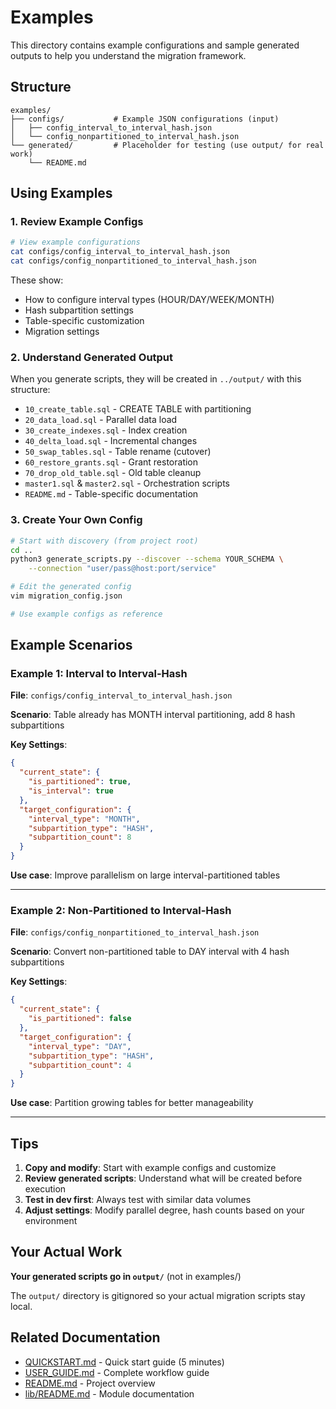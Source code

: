 # Examples

This directory contains example configurations and sample generated outputs to help you understand the migration framework.

## Structure

```
examples/
├── configs/           # Example JSON configurations (input)
│   ├── config_interval_to_interval_hash.json
│   └── config_nonpartitioned_to_interval_hash.json
└── generated/         # Placeholder for testing (use output/ for real work)
    └── README.md
```

## Using Examples

### 1. Review Example Configs

```bash
# View example configurations
cat configs/config_interval_to_interval_hash.json
cat configs/config_nonpartitioned_to_interval_hash.json
```

These show:
- How to configure interval types (HOUR/DAY/WEEK/MONTH)
- Hash subpartition settings
- Table-specific customization
- Migration settings

### 2. Understand Generated Output

When you generate scripts, they will be created in `../output/` with this structure:

- `10_create_table.sql` - CREATE TABLE with partitioning
- `20_data_load.sql` - Parallel data load
- `30_create_indexes.sql` - Index creation
- `40_delta_load.sql` - Incremental changes
- `50_swap_tables.sql` - Table rename (cutover)
- `60_restore_grants.sql` - Grant restoration
- `70_drop_old_table.sql` - Old table cleanup
- `master1.sql` & `master2.sql` - Orchestration scripts
- `README.md` - Table-specific documentation

### 3. Create Your Own Config

```bash
# Start with discovery (from project root)
cd ..
python3 generate_scripts.py --discover --schema YOUR_SCHEMA \
    --connection "user/pass@host:port/service"

# Edit the generated config
vim migration_config.json

# Use example configs as reference
```

## Example Scenarios

### Example 1: Interval to Interval-Hash

**File**: `configs/config_interval_to_interval_hash.json`

**Scenario**: Table already has MONTH interval partitioning, add 8 hash subpartitions

**Key Settings**:
```json
{
  "current_state": {
    "is_partitioned": true,
    "is_interval": true
  },
  "target_configuration": {
    "interval_type": "MONTH",
    "subpartition_type": "HASH",
    "subpartition_count": 8
  }
}
```

**Use case**: Improve parallelism on large interval-partitioned tables

---

### Example 2: Non-Partitioned to Interval-Hash

**File**: `configs/config_nonpartitioned_to_interval_hash.json`

**Scenario**: Convert non-partitioned table to DAY interval with 4 hash subpartitions

**Key Settings**:
```json
{
  "current_state": {
    "is_partitioned": false
  },
  "target_configuration": {
    "interval_type": "DAY",
    "subpartition_type": "HASH",
    "subpartition_count": 4
  }
}
```

**Use case**: Partition growing tables for better manageability

---

## Tips

1. **Copy and modify**: Start with example configs and customize
2. **Review generated scripts**: Understand what will be created before execution
3. **Test in dev first**: Always test with similar data volumes
4. **Adjust settings**: Modify parallel degree, hash counts based on your environment

## Your Actual Work

**Your generated scripts go in `output/`** (not in examples/)

The `output/` directory is gitignored so your actual migration scripts stay local.

## Related Documentation

- [QUICKSTART.md](../QUICKSTART.md) - Quick start guide (5 minutes)
- [USER_GUIDE.md](../docs/USER_GUIDE.md) - Complete workflow guide
- [README.md](../docs/README.md) - Project overview
- [lib/README.md](../lib/README.md) - Module documentation
